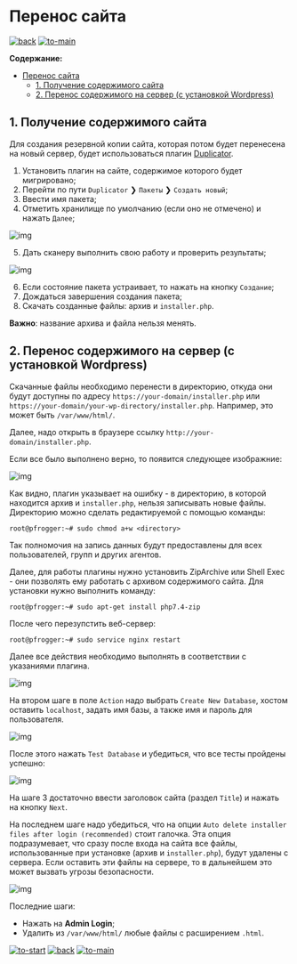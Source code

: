 # Перенос сайта

[![back](https://github.com/Project-Frogger/Wiki/blob/main/img/common/back.png?raw=true)](https://github.com/Project-Frogger/Wiki/blob/main/server/start-config.md) [![to-main](https://github.com/Project-Frogger/Wiki/blob/main/img/common/to-main.png?raw=true)](https://github.com/Project-Frogger/Wiki/blob/main/server/main-server.md)

**Содержание:**

- [Перенос сайта](#перенос-сайта)
  - [1. Получение содержимого сайта](#1-получение-содержимого-сайта)
  - [2. Перенос содержимого на сервер (с установкой Wordpress)](#2-перенос-содержимого-на-сервер-с-установкой-wordpress)

## 1. Получение содержимого сайта

Для создания резервной копии сайта, которая потом будет перенесена на новый сервер, будет использоваться плагин [Duplicator](https://snapcreek.com/duplicator).

1. Установить плагин на сайте, содержимое которого будет мигрировано;
2. Перейти по пути `Duplicator` ❯ `Пакеты` ❯ `Создать новый`;
3. Ввести имя пакета;
4. Отметить хранилище по умолчанию (если оно не отмечено) и нажать `Далее`;

![img](..\img\server\site-migration\6.png)

5. Дать сканеру выполнить свою работу и проверить результаты;

![img](..\img\server\site-migration\7.png)

6. Если состояние пакета устраивает, то нажать на кнопку `Создание`;
7. Дождаться завершения создания пакета;
8. Скачать созданные файлы: архив и `installer.php`.

**Важно**: название архива и файла нельзя менять.

## 2. Перенос содержимого на сервер (с установкой Wordpress)

Скачанные файлы необходимо перенести в директорию, откуда они будут доступны по адресу `https://your-domain/installer.php` или `https://your-domain/your-wp-directory/installer.php`. Например, это может быть `/var/www/html/`.

Далее, надо открыть в браузере ссылку `http://your-domain/installer.php`.

Если все было выполнено верно, то появится следующее изображние:

![img](..\img\server\site-migration\1.png)

Как видно, плагин указывает на ошибку - в директорию, в которой находится архив и `installer.php`, нельзя записывать новые файлы. Директорию можно сделать редактируемой с помощью команды:

```console
root@pfrogger:~# sudo chmod a+w <directory>
```

Так полномочия на запись данных будут предоставлены для всех пользователей, групп и других агентов.

Далее, для работы плагины нужно установить ZipArchive или Shell Exec - они позволять ему работать с архивом содержимого сайта. Для установки нужно выполнить команду:

```console
root@pfrogger:~# sudo apt-get install php7.4-zip
```

После чего перезупстить веб-сервер:

```console
root@pfrogger:~# sudo service nginx restart
```

Далее все действия необходимо выполнять в соответствии с указаниями плагина.

![img](..\img\server\site-migration\2.png)

На втором шаге в поле `Action` надо выбрать `Create New Database`, хостом оставить `localhost`, задать имя базы, а также имя и пароль для пользователя.

![img](..\img\server\site-migration\3.png)

После этого нажать `Test Database` и убедиться, что все тесты пройдены успешно:

![img](..\img\server\site-migration\4.png)

На шаге 3 достаточно ввести заголовок сайта (раздел `Title`) и нажать на кнопку `Next`.

На последнем шаге надо убедиться, что на опции `Auto delete installer files after login (recommended)` стоит галочка. Эта опция подразумевает, что сразу после входа на сайта все файлы, использованные при установке (архив и `installer.php`), будут удалены с сервера. Если оставить эти файлы на сервере, то в дальнейшем это может вызвать угрозы безопасности.

![img](..\img\server\site-migration\5.png)

Последние шаги:

- Нажать на **Admin Login**;
- Удалить из `/var/www/html/` любые файлы с расширением `.html`.

[![to-start](https://github.com/Project-Frogger/Wiki/blob/main/img/common/to-start.png?raw=true)](#) [![back](https://github.com/Project-Frogger/Wiki/blob/main/img/common/back.png?raw=true)](https://github.com/Project-Frogger/Wiki/blob/main/server/start-config.md) [![to-main](https://github.com/Project-Frogger/Wiki/blob/main/img/common/to-main.png?raw=true)](https://github.com/Project-Frogger/Wiki/blob/main/server/main-server.md)
